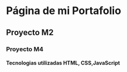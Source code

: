 # Página de mi Portafolio

## Proyecto M2

### Proyecto M4

#### Tecnologias utilizadas HTML, CSS,JavaScript